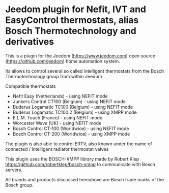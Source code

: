 # Jeedom plugin for Nefit, IVT and EasyControl thermostats, alias Bosch Thermotechnology and derivatives

This is a plugin for the Jeedom (https://www.jeedom.com) open source (https://github.com/jeedom) home automation system.

Its allows to control several so called intelligent thermostats from the Bosch Thermotechnology group from within Jeedom

Compatible thermostats

* Nefit Easy (Netherlands) - using NEFIT mode
* Junkers Control CT100 (Belgium) - using NEFIT mode
* Buderus Logamatic TC100 (Belgium) - using NEFIT mode
* Buderus Logamatic TC100.2 (Belgium) - using XMPP mode
* E.L.M. Touch (France) - using NEFIT mode
* Worcester Wave (UK) - using NEFIT mode
* Bosch Control CT‑100 (Worldwioe) - using NEFIT mode
* Bosch Control CT-200 (Worldwioe) - using XMPP mode

The plugin is also able to control ERTV, also known under the name of connected / intelligent radiator thermostat valves

This plugin uses the BOSCH-XMPP library made by Robert Klep https://github.com/robertklep/bosch-xmpp to communicate with Bosch servers.

All brands and products discussed hereabove are Bosch trade marks of the Bosch group.
